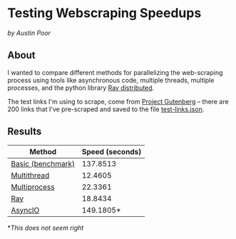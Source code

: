 # Testing Webscraping Speedups

_by Austin Poor_

## About

I wanted to compare different methods for parallelizing the web-scraping process
using tools like asynchronous code, multiple threads, multiple processes, and
the python library [Ray distributed](https://ray.io/).

The test links I'm using to scrape, come from [Project Gutenberg](https://www.gutenberg.org/policy/robot_access.html) – there are 200 links that I've pre-scraped and saved to the file [test-links.json](./test-links.json).

## Results

| Method | Speed (seconds) |
|--------|-------|
| [Basic (benchmark)](./scrape-basic.py) | 137.8513 |
| [Multithread](./scrape-multithread.py) | 12.4605 |
| [Multiprocess](./scrape-multiprocess.py) | 22.3361 |
| [Ray](./scrape-ray.py) | 18.8434 |
| [AsyncIO](./scrape-async.py) | 149.1805* |

\**This does not seem right*
